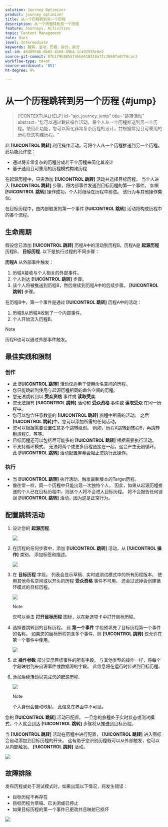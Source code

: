 ```yaml
---
solution: Journey Optimizer
product: journey optimizer
title: 从一个历程转到另一个历程
description: 从一个历程转到另一个历程
feature: Journeys, Activities
topic: Content Management
role: User
level: Intermediate
keywords: 跳转，活动，历程，拆分，拆分
exl-id: 46d8950b-8b02-4160-89b4-1c492533c0e2
source-git-commit: 07b1f9b885574bb6418310a71c3060fa67f6cac3
workflow-type: tm+mt
source-wordcount: '851'
ht-degree: 9%

---
```


# 从一个历程跳转到另一个历程 {#jump}

>[!CONTEXTUALHELP]
>id="ajo_journey_jump"
>title="跳转活动"
>abstract="您可以通过跳转操作活动，将个人从一个历程推送到另一个历程。使用此功能，您可以简化非常复杂历程的设计，并根据常见且可重用的历程模式构建历程。"

此 **[!UICONTROL 跳转]** 利用操作活动，可将个人从一个历程推送到另一个历程。 此功能允许您：

* 通过将非常复杂的历程分成若干个历程来简化其设计
* 基于通用且可重用的历程模式构建历程

在起源历程中，只需添加 **[!UICONTROL 跳转]** 活动并选择目标历程。 当个人进入 **[!UICONTROL 跳转]** 步骤，将内部事件发送到目标历程的第一个事件。 如果 **[!UICONTROL 跳转]** 操作成功，个人将继续在历程中前进。 该行为与其他操作类似。

在目标历程中，由内部触发的第一个事件 **[!UICONTROL 跳转]** 活动将构成历程中的各个流程。

## 生命周期

假设您已添加 **[!UICONTROL 跳转]** 历程A中的活动到历程B。历程A是 **起源历程** 历程B， **目标历程**.
以下是执行过程的不同步骤：

**历程A** 从外部事件触发：

1. 历程A接收与个人相关的外部事件。
1. 个人到达 **[!UICONTROL 跳转]** 步骤。
1. 该个人将被推送到历程B，然后继续到历程A中的后续步骤。 **[!UICONTROL 跳转]** 步骤。

在历程B中，第一个事件是通过 **[!UICONTROL 跳转]** 历程A中的活动：

1. 历程B从历程A收到了一个内部事件。
1. 个人开始流入历程B。

>[!NOTE]
>
>历程B也可以通过外部事件触发。

## 最佳实践和限制

### 创作

* 此 **[!UICONTROL 跳转]** 活动仅适用于使用命名空间的历程。
* 您只能跳转到使用与起源历程相同的命名空间的历程。
* 您无法跳转到以 **受众资格** 事件或 **读取受众**.
* 您无法拥有 **[!UICONTROL 跳转]** 活动和 **受众资格** 事件或 **读取受众** 在同一历程中。
* 您可以包含任意数量的 **[!UICONTROL 跳转]** 旅程中所需的活动。 之后 **[!UICONTROL 跳转]**&#x200B;中，您可以添加所需的任何活动。
* 您可以根据需要设置任意多个跳转级别。 例如，历程A跳转到旅程B，再跳转到旅程C，等等。
* 目标历程还可以包括尽可能多的 **[!UICONTROL 跳转]** 根据需要执行活动。
* 不支持循环模式。 无法将两个或更多历程链接在一起，这会产生无限循环。 此 **[!UICONTROL 跳转]** 活动配置屏幕会阻止您执行此操作。

### 执行

* 当 **[!UICONTROL 跳转]** 执行活动，触发最新版本的Target历程。
* 像往常一样，同一个历程中只能出现一次独特个人。 因此，如果从起源历程推送的个人已在目标历程中，则该个人将不会进入目标历程。 将不会报告任何错误 **[!UICONTROL 跳转]** 活动，因为这是正常行为。

## 配置跳转活动

1. 设计您的 **起源历程**.

   ![](assets/jump1.png)

1. 在历程的任何步骤中，添加 **[!UICONTROL 跳转]** 活动，从 **[!UICONTROL 操作]** 类别。 添加标签和描述。

   ![](assets/jump2.png)

1. 在 **目标历程** 字段。
列表会显示草稿、实时或测试模式中的所有历程版本。 使用其他命名空间或以开头的历程 **受众资格** 事件不可用。 还会过滤掉会创建循环模式的目标历程。

   ![](assets/jump3.png)

   >[!NOTE]
   >
   >您可以单击 **打开目标历程** 图标，以在新选项卡中打开目标历程。

1. 选择要跳转到的目标历程。
此 **第一个事件** 字段预填充了目标历程第一个事件的名称。 如果您的目标历程包含多个事件，则 **[!UICONTROL 跳转]** 仅允许在第一个事件中使用。

   ![](assets/jump4.png)

1. 此 **操作参数** 部分显示目标事件的所有字段。 与其他类型的操作一样，将每个字段映射到来自源事件或数据源的字段。 此信息将在运行时传递到目标历程。
1. 添加后续活动以完成您的起源历程。

   ![](assets/jump5.png)


   >[!NOTE]
   >
   >个人身份会自动映射。 此信息在界面中不可见。

您的 **[!UICONTROL 跳转]** 活动已配置。 一旦您的旅程处于实时状态或测试模式，个人就会到达 **[!UICONTROL 跳转]** 步骤将从推送到目标历程。

当 **[!UICONTROL 跳转]** 活动在历程中进行配置， **[!UICONTROL 跳转]** 进入图标会自动添加到目标历程的开头。 这有助于您识别历程既可以从外部触发，也可以从内部触发。 **[!UICONTROL 跳转]** 活动。

![](assets/jump7.png)

## 故障排除

发布历程或处于测试模式时，如果出现以下情况，将发生错误：
* 目标历程不再存在
* 目标历程为草稿、已关闭或已停止
* 如果目标历程的第一个事件已更改并且映射已损坏

![](assets/jump6.png)
